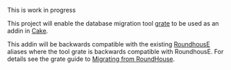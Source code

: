 This is work in progress

This project will enable the database migration tool [grate](https://erikbra.github.io/grate/) to be used as an addin in [Cake](https://cakebuild.net). 

This addin will be backwards compatible with the existing [RoundhousE](https://cakebuild.net/dsl/roundhouse/) aliases where the tool grate is backwards compatible with RoundhousE. For details see the grate guide to [Migrating from RoundHouse](https://erikbra.github.io/grate/migrating-from-roundhouse/).